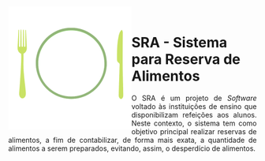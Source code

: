 
<img src="src/main/webapp/img/logo.png" alt="logo" align = "left" width = "250" height = "250"/>
<br>
<h1>SRA - Sistema para Reserva de Alimentos</h1>

<p align="justify">O SRA é um projeto de <em>Software</em> voltado às instituições de ensino que disponibilizam refeições aos alunos. Neste contexto, o sistema tem como objetivo principal realizar reservas de alimentos, a fim de contabilizar, de forma mais exata, a quantidade de alimentos a serem preparados, evitando, assim, o desperdício de alimentos.</p>
